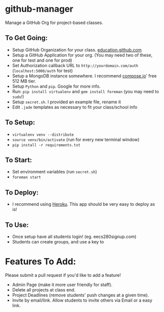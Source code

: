 github-manager
==============

Manage a GitHub Org for project-based classes.

## To Get Going:
- Setup GitHub Organization for your class. [education.github.com](https://education.github.com/)
- Setup a GitHub Application for your org. (You may need two of these, one for test and one for prod)
- Set Authorization callback URL to `http://yourdomain.com/auth` (`localhost:5000/auth` for test)
- Setup a MongoDB instance somewhere. I recommend [compose.io](http://compose.io)' free 512 MB tier.
- Setup `Python` and `pip`. Google for more info.
- Run: `pip install virtualenv` and `gem install foreman` (you may need to `sudo`!)
- Setup `secret.sh`. I provided an example file, rename it
- Edit `.jade` templates as necessary to fit your class/school info

## To Setup:
- `virtualenv venv --distribute`
- `source venv/bin/activate` (run for every new terminal window)
- `pip install -r requirements.txt`

## To Start:
- Set environment variables (run `secret.sh`)
- `foreman start`

## To Deploy:
- I recommend using [Heroku](https://devcenter.heroku.com/articles/getting-started-with-python#introduction). This app should be very easy to deploy as is!

## To Use:
- Once setup have all students login! (eg. eecs280signup.com)
- Students can create groups, and use a key to

# Features To Add:
Please submit a pull request if you'd like to add a feature!

- Admin Page (make it more user friendly for staff).
- Delete all projects at class end.
- Project Deadlines (remove students' push changes at a given time).
- Invite by email/link. Allow students to invite others via Email or a easy link.